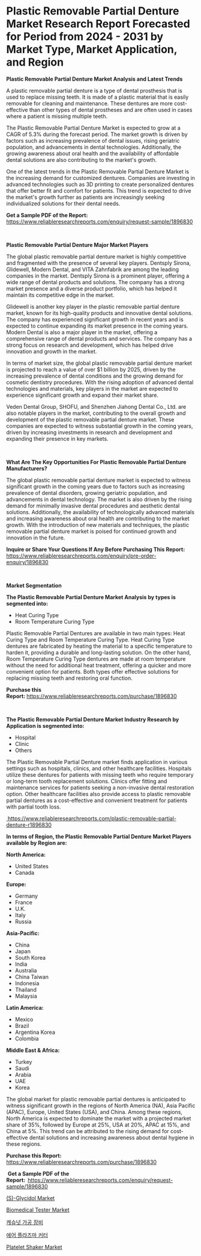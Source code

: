 <p><h1>Plastic Removable Partial Denture Market Research Report Forecasted for Period from 2024 -  2031 by Market Type, Market Application, and Region</h1></p><p><strong>Plastic Removable Partial Denture Market Analysis and Latest Trends</strong></p>
<p><p>A plastic removable partial denture is a type of dental prosthesis that is used to replace missing teeth. It is made of a plastic material that is easily removable for cleaning and maintenance. These dentures are more cost-effective than other types of dental prostheses and are often used in cases where a patient is missing multiple teeth.</p><p>The Plastic Removable Partial Denture Market is expected to grow at a CAGR of 5.3% during the forecast period. The market growth is driven by factors such as increasing prevalence of dental issues, rising geriatric population, and advancements in dental technologies. Additionally, the growing awareness about oral health and the availability of affordable dental solutions are also contributing to the market's growth.</p><p>One of the latest trends in the Plastic Removable Partial Denture Market is the increasing demand for customized dentures. Companies are investing in advanced technologies such as 3D printing to create personalized dentures that offer better fit and comfort for patients. This trend is expected to drive the market's growth further as patients are increasingly seeking individualized solutions for their dental needs.</p></p>
<p><strong>Get a Sample PDF of the Report:&nbsp;</strong> <a href="https://www.reliableresearchreports.com/enquiry/request-sample/1896830">https://www.reliableresearchreports.com/enquiry/request-sample/1896830</a></p>
<p>&nbsp;</p>
<p><strong>Plastic Removable Partial Denture Major Market Players</strong></p>
<p><p>The global plastic removable partial denture market is highly competitive and fragmented with the presence of several key players. Dentsply Sirona, Glidewell, Modern Dental, and VITA Zahnfabrik are among the leading companies in the market. Dentsply Sirona is a prominent player, offering a wide range of dental products and solutions. The company has a strong market presence and a diverse product portfolio, which has helped it maintain its competitive edge in the market.</p><p>Glidewell is another key player in the plastic removable partial denture market, known for its high-quality products and innovative dental solutions. The company has experienced significant growth in recent years and is expected to continue expanding its market presence in the coming years. Modern Dental is also a major player in the market, offering a comprehensive range of dental products and services. The company has a strong focus on research and development, which has helped drive innovation and growth in the market.</p><p>In terms of market size, the global plastic removable partial denture market is projected to reach a value of over $1 billion by 2025, driven by the increasing prevalence of dental conditions and the growing demand for cosmetic dentistry procedures. With the rising adoption of advanced dental technologies and materials, key players in the market are expected to experience significant growth and expand their market share.</p><p>Veden Dental Group, SHOFU, and Shenzhen Jiahong Dental Co., Ltd. are also notable players in the market, contributing to the overall growth and development of the plastic removable partial denture market. These companies are expected to witness substantial growth in the coming years, driven by increasing investments in research and development and expanding their presence in key markets.</p></p>
<p>&nbsp;</p>
<p><strong>What Are The Key Opportunities For Plastic Removable Partial Denture Manufacturers?</strong></p>
<p><p>The global plastic removable partial denture market is expected to witness significant growth in the coming years due to factors such as increasing prevalence of dental disorders, growing geriatric population, and advancements in dental technology. The market is also driven by the rising demand for minimally invasive dental procedures and aesthetic dental solutions. Additionally, the availability of technologically advanced materials and increasing awareness about oral health are contributing to the market growth. With the introduction of new materials and techniques, the plastic removable partial denture market is poised for continued growth and innovation in the future.</p></p>
<p><strong>Inquire or Share Your Questions If Any Before Purchasing This Report:</strong> <a href="https://www.reliableresearchreports.com/enquiry/pre-order-enquiry/1896830">https://www.reliableresearchreports.com/enquiry/pre-order-enquiry/1896830</a></p>
<p>&nbsp;</p>
<p><strong>Market Segmentation</strong></p>
<p><strong>The Plastic Removable Partial Denture Market Analysis by types is segmented into:</strong></p>
<p><ul><li>Heat Curing Type</li><li>Room Temperature Curing Type</li></ul></p>
<p><p>Plastic Removable Partial Dentures are available in two main types: Heat Curing Type and Room Temperature Curing Type. Heat Curing Type dentures are fabricated by heating the material to a specific temperature to harden it, providing a durable and long-lasting solution. On the other hand, Room Temperature Curing Type dentures are made at room temperature without the need for additional heat treatment, offering a quicker and more convenient option for patients. Both types offer effective solutions for replacing missing teeth and restoring oral function.</p></p>
<p><strong>Purchase this Report:&nbsp;</strong><a href="https://www.reliableresearchreports.com/purchase/1896830">https://www.reliableresearchreports.com/purchase/1896830</a></p>
<p>&nbsp;</p>
<p><strong>The Plastic Removable Partial Denture Market Industry Research by Application is segmented into:</strong></p>
<p><ul><li>Hospital</li><li>Clinic</li><li>Others</li></ul></p>
<p><p>The Plastic Removable Partial Denture market finds application in various settings such as hospitals, clinics, and other healthcare facilities. Hospitals utilize these dentures for patients with missing teeth who require temporary or long-term tooth replacement solutions. Clinics offer fitting and maintenance services for patients seeking a non-invasive dental restoration option. Other healthcare facilities also provide access to plastic removable partial dentures as a cost-effective and convenient treatment for patients with partial tooth loss.</p></p>
<p><a href="https://www.reliableresearchreports.com/plastic-removable-partial-denture-r1896830">&nbsp;https://www.reliableresearchreports.com/plastic-removable-partial-denture-r1896830</a></p>
<p><strong>In terms of Region, the Plastic Removable Partial Denture Market Players available by Region are:</strong></p>
<p>
    <p> <strong> North America: </strong>
        <ul>
            <li>United States</li>
            <li>Canada</li>
        </ul>
        </p> 
    <p> <strong> Europe: </strong>
        <ul>
            <li>Germany</li>
            <li>France</li>
            <li>U.K.</li>
            <li>Italy</li>
            <li>Russia</li>
        </ul>
        </p> 
    <p> <strong> Asia-Pacific: </strong>
        <ul>
            <li>China</li>
            <li>Japan</li>
            <li>South Korea</li>
            <li>India</li>
            <li>Australia</li>
            <li>China Taiwan</li>
            <li>Indonesia</li>
            <li>Thailand</li>
            <li>Malaysia</li>
        </ul>
        </p> 
    <p> <strong> Latin America: </strong>
        <ul>
            <li>Mexico</li>
            <li>Brazil</li>
            <li>Argentina Korea</li>
            <li>Colombia</li>
        </ul>
        </p> 
    <p> <strong> Middle East & Africa: </strong>
        <ul>
            <li>Turkey</li>
            <li>Saudi</li>
            <li>Arabia</li>
            <li>UAE</li>
            <li>Korea</li>
        </ul>
    </p>
    </p>
<p><p>The global market for plastic removable partial dentures is anticipated to witness significant growth in the regions of North America (NA), Asia Pacific (APAC), Europe, United States (USA), and China. Among these regions, North America is expected to dominate the market with a projected market share of 35%, followed by Europe at 25%, USA at 20%, APAC at 15%, and China at 5%. This trend can be attributed to the rising demand for cost-effective dental solutions and increasing awareness about dental hygiene in these regions.</p></p>
<p><strong>Purchase this Report: </strong><a href="https://www.reliableresearchreports.com/purchase/1896830">https://www.reliableresearchreports.com/purchase/1896830</a></p>
<p>&nbsp;<strong>Get a Sample PDF of the Report:&nbsp;&nbsp;</strong><a href="https://www.reliableresearchreports.com/enquiry/request-sample/1896830">https://www.reliableresearchreports.com/enquiry/request-sample/1896830</a></p>
<p><strong></strong></p>
<p><p><a href="https://issuu.com/reportprime-2/docs/s-glycidol-market-size-2030.pptx">(S)-Glycidol Market</a></p><p><a href="https://www.linkedin.com/pulse/biomedical-tester-market-furnishes-information-share-trends-iahae">Biomedical Tester Market</a></p><p><a href="https://medium.com/@clairhane2023/%EC%BA%90%EC%8A%88%EB%84%9B-%EA%B0%80%EA%B3%B5-%EC%9E%A5%EB%B9%84-%EC%8B%9C%EC%9E%A5%EC%9D%80-%EC%8B%9C%EC%9E%A5-%EC%A0%90%EC%9C%A0%EC%9C%A8-%EA%B7%9C%EB%AA%A8-%EB%B0%8F-2031%EB%85%84%EA%B9%8C%EC%A7%80%EC%9D%98-%EC%98%88%EC%83%81-%EC%98%88%EC%B8%A1%EC%97%90-%EC%B4%88%EC%A0%90%EC%9D%84-%EB%A7%9E%EC%B6%A5%EB%8B%88%EB%8B%A4-1e6324f549ec">캐슈넛 가공 장비</a></p><p><a href="https://github.com/TimmyMann6767/Market-Research-Report-List-1/blob/main/887418047711.md">에어 플라즈마 커터</a></p><p><a href="https://www.linkedin.com/pulse/platelet-shaker-market-size-cagr-trends-2024-2030-corner-report-b9ppe">Platelet Shaker Market</a></p></p>